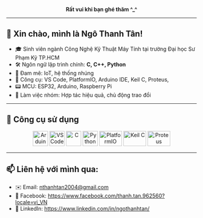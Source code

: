<!-- Dòng này để GitHub hiển thị đúng tên file trong ví dụ -->
<p align="center">
  <strong>Rất vui khi bạn ghé thăm ^_^</strong>
</p>
<hr />

## 👋 Xin chào, mình là Ngô Thanh Tân!

- 🎓 Sinh viên ngành Công Nghệ Kỹ Thuật Máy Tính tại trường Đại học Sư Phạm Kỹ TP.HCM
- 🛠️ Ngôn ngữ lập trình chính: **C, C++, Python**
- 🤖 Đam mê: IoT, hệ thống nhúng
- 🧰 Công cụ: VS Code, PlatformIO, Arduino IDE, Keil C, Proteus,
- 📟 MCU: ESP32, Arduino, Raspberry Pi
- 🤝 Làm việc nhóm: Hợp tác hiệu quả, chủ động trao đổi

---

## 🔧 Công cụ sử dụng

<p align="center">
  <img src="https://cdn.jsdelivr.net/gh/devicons/devicon/icons/arduino/arduino-original.svg" alt="Arduino" width="40" height="40"/>
  <img src="https://cdn.jsdelivr.net/gh/devicons/devicon/icons/vscode/vscode-original.svg" alt="VSCode" width="40" height="40"/>
  <img src="https://cdn.jsdelivr.net/gh/devicons/devicon/icons/c/c-original.svg" alt="C" width="40" height="40"/>
  <img src="https://cdn.jsdelivr.net/gh/devicons/devicon/icons/python/python-original.svg" alt="Python" width="40" height="40"/>
  <img src="https://img.shields.io/badge/PlatformIO-4BC51D?logo=platformio&logoColor=white&style=flat-square" alt="PlatformIO" width="60" height="40"/>
  <img src="https://img.shields.io/badge/Keil%20C-000000?logo=arm&logoColor=white&style=flat-square" alt="Keil C" width="60" height="40"/>
  <img src="https://img.shields.io/badge/Proteus-262261?logo=labview&logoColor=white&style=flat-square" alt="Proteus" width="60" height="40"/>
</p>

---

## 📫 Liên hệ với mình qua:

- ✉️ Email: nthanhtan2004@gmail.com
- 🔗 Facebook: https://www.facebook.com/thanh.tan.962560?locale=vi_VN
- 💬 LinkedIn: https://www.linkedin.com/in/ngothanhtan/
